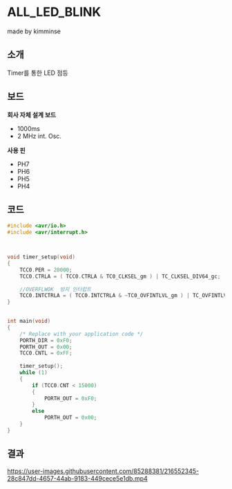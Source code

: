 # ALL_LED_BLINK

made by kimminse

## 소개

Timer를 통한 LED 점등

## 보드
**회사 자체 설계 보드**
- 1000ms
- 2 MHz int. Osc.

**사용 핀**
  - PH7
  - PH6
  - PH5
  - PH4

## 코드

```C
#include <avr/io.h>
#include <avr/interrupt.h>



void timer_setup(void)
{
    TCC0.PER = 20000;
    TCC0.CTRLA = ( TCC0.CTRLA & TC0_CLKSEL_gm ) | TC_CLKSEL_DIV64_gc;
	
	//OVERFLWOK  방지 인터럽트
    TCC0.INTCTRLA = ( TCC0.INTCTRLA & ~TC0_OVFINTLVL_gm ) | TC_OVFINTLVL_MED_gc;
}
 

int main(void)
{
    /* Replace with your application code */
	PORTH_DIR = 0xF0;
	PORTH_OUT = 0x00;
	TCC0.CNTL = 0xFF;
	
	timer_setup();
	while (1) 
    {
		if (TCC0.CNT < 15000)  
		{
			PORTH_OUT = 0xF0;
		}
		else
			PORTH_OUT = 0x00;
    }
}
```
## 결과
https://user-images.githubusercontent.com/85288381/216552345-28c847dd-4657-44ab-9183-449cece5e1db.mp4
